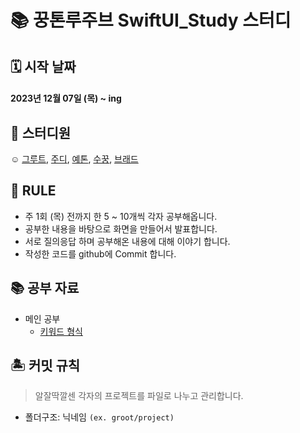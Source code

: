 #  📚 꿍톤루주브 SwiftUI_Study 스터디 
## 🗓 시작 날짜
#### 2023년 12월 07일 (목) ~ ing

## 👥 스터디원
☺️ [그루트](https://github.com/Groot-94), [주디](https://github.com/Judy-999), [예톤](https://github.com/yeeton37), [수꿍](https://github.com/Jeon-Minsu), [브래드](https://github.com/bradheo65)

## 🐳 RULE
- 주 1회 (목) 전까지 한 5 ~ 10개씩 각자 공부해옵니다.
- 공부한 내용을 바탕으로 화면을 만들어서 발표합니다.
- 서로 질의응답 하며 공부해온 내용에 대해 이야기 합니다.
- 작성한 코드를 github에 Commit 합니다.

## 📚 공부 자료 
- 메인 공부
  - [키워드 형식](https://github.com/yongbeomkwak/import-SwiftUI)

## 🏝 커밋 규칙
> 알잘딱깔센
> 각자의 프로젝트를 파일로 나누고 관리합니다.
- 폴더구조: 닉네임 `(ex. groot/project)`
